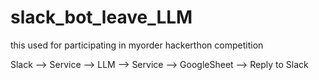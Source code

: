 # slack_bot_leave_LLM

this used for participating in myorder hackerthon competition

Slack --> Service --> LLM --> Service --> GoogleSheet
                                      --> Reply to Slack
